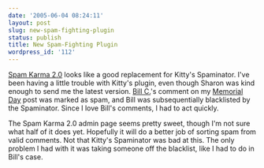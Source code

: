 ```yaml
---
date: '2005-06-04 08:24:11'
layout: post
slug: new-spam-fighting-plugin
status: publish
title: New Spam-Fighting Plugin
wordpress_id: '112'
---
```


[Spam Karma 2.0](http://unknowngenius.com/blog/wordpress/spam-karma/dev/) looks like a good replacement for Kitty's Spaminator. I've been having a little trouble with Kitty's plugin, even though Sharon was kind enough to send me the latest version. [Bill C.](http://mason.gmu.edu/~wcarpent/)'s comment on my [Memorial Day](http://www.clioweb.org/archives/2005/06/02/memorial-day-weekend/) post was marked as spam, and Bill was subsequentially blacklisted by the Spaminator. Since I love Bill's comments, I had to act quickly.




The Spam Karma 2.0 admin page seems pretty sweet, though I'm not sure what half of it does yet. Hopefully it will do a better job of sorting spam from valid comments. Not that Kitty's Spaminator was bad at this. The only problem I had with it was taking someone off the blacklist, like I had to do in Bill's case.
